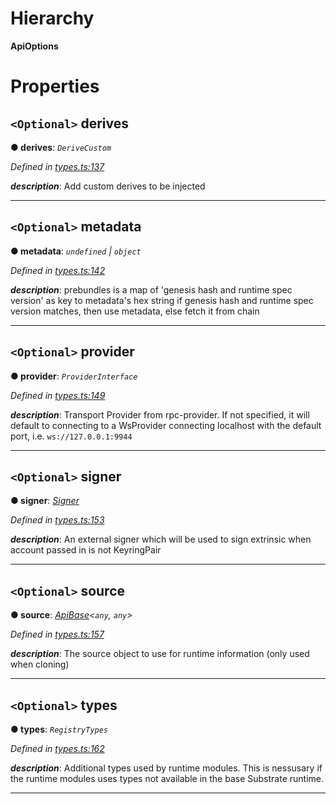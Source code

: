 

# Hierarchy

**ApiOptions**

# Properties

<a id="derives"></a>

## `<Optional>` derives

**● derives**: *`DeriveCustom`*

*Defined in [types.ts:137](https://github.com/polkadot-js/api/blob/b701bdf/packages/api/src/types.ts#L137)*

*__description__*: Add custom derives to be injected

___
<a id="metadata"></a>

## `<Optional>` metadata

**● metadata**: *`undefined` \| `object`*

*Defined in [types.ts:142](https://github.com/polkadot-js/api/blob/b701bdf/packages/api/src/types.ts#L142)*

*__description__*: prebundles is a map of 'genesis hash and runtime spec version' as key to metadata's hex string if genesis hash and runtime spec version matches, then use metadata, else fetch it from chain

___
<a id="provider"></a>

## `<Optional>` provider

**● provider**: *`ProviderInterface`*

*Defined in [types.ts:149](https://github.com/polkadot-js/api/blob/b701bdf/packages/api/src/types.ts#L149)*

*__description__*: Transport Provider from rpc-provider. If not specified, it will default to connecting to a WsProvider connecting localhost with the default port, i.e. `ws://127.0.0.1:9944`

___
<a id="signer"></a>

## `<Optional>` signer

**● signer**: *[Signer](_types_.signer.md)*

*Defined in [types.ts:153](https://github.com/polkadot-js/api/blob/b701bdf/packages/api/src/types.ts#L153)*

*__description__*: An external signer which will be used to sign extrinsic when account passed in is not KeyringPair

___
<a id="source"></a>

## `<Optional>` source

**● source**: *[ApiBase](../classes/_base_.apibase.md)<`any`, `any`>*

*Defined in [types.ts:157](https://github.com/polkadot-js/api/blob/b701bdf/packages/api/src/types.ts#L157)*

*__description__*: The source object to use for runtime information (only used when cloning)

___
<a id="types"></a>

## `<Optional>` types

**● types**: *`RegistryTypes`*

*Defined in [types.ts:162](https://github.com/polkadot-js/api/blob/b701bdf/packages/api/src/types.ts#L162)*

*__description__*: Additional types used by runtime modules. This is nessusary if the runtime modules uses types not available in the base Substrate runtime.

___

